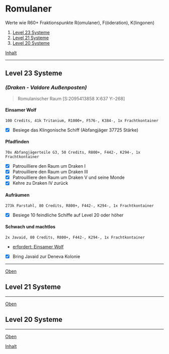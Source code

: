 # Romulaner

Werte wie R60+ Fraktionspunkte R(omulaner), F(öderation), K(lingonen)

1. [Level 23 Systeme](mRomulaner.md#level-23-systeme)
2. [Level 21 Systeme](mRomulaner.md#level-21-systeme)
3. [Level 20 Systeme](mRomulaner.md#level-20-systeme)

[Inhalt](README.md#inhalt)

---

## Level 23 Systeme

### _**(Draken - Valdore Außenposten)**_
> Romulanischer Raum [S:2095413858 X:637 Y:-268]

#### Einsamer Wolf
`100 Credits, 41k Tritanium, R1000+, F576-, K384-, 1x Frachtkontainer`
- [x] Besiege das Klingonische Schiff (Abfangjäger 37725 Stärke)

#### Pfadfinden
`70x Abfangjägerteile G3, 50 Credits, R800+, F442-, K294-, 1x Frachtkontainer`
- [x] Patrouilliere den Raum um Draken I
- [x] Patrouilliere den Raum um Draken III
- [x] Patrouilliere den Raum um Draken V und seine Monde
- [x] Kehre zu Draken IV zurück

#### Aufräumen
`273k Parstahl, 80 Credits, R800+, F442-, K294-, 1x Frachtkontainer`
- [x] Besiege 10 feindliche Schiffe auf Level 20 oder höher

#### Schwach und machtlos
`2x Javaid, 80 Credits, R800+, F442-, K294-, 1x Frachtkontainer`
- [erfordert: Einsamer Wolf](#einsamer-wolf)
- [x] Bring Javaid zur Deneva Kolonie
  
---
[Oben](#romulaner)


## Level 21 Systeme

---
[Oben](#romulaner)


## Level 20 Systeme

---
[Oben](#romulaner)


[Inhalt](README.md#inhalt)
